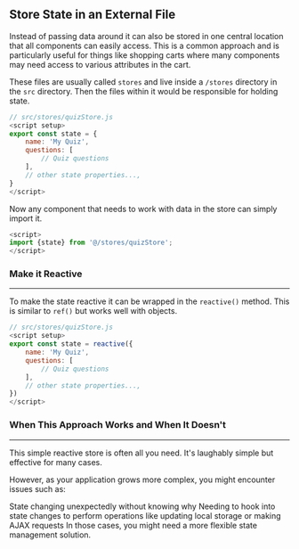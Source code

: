 ## Store State in an External File
Instead of passing data around it can also be stored in one central location that all components can easily access. This is a common approach and is particularly useful for things like shopping carts where many components may need access to various attributes in the cart.

These files are usually called `stores` and live inside a `/stores` directory in the `src` directory. Then the files within it would be responsible for holding state.

```js
// src/stores/quizStore.js
<script setup>
export const state = {
    name: 'My Quiz',
    questions: [
        // Quiz questions
    ],
    // other state properties...,
}
</script>
```

Now any component that needs to work with data in the store can simply import it.

```js
<script>
import {state} from '@/stores/quizStore';
</script>
```

### Make it Reactive
---
To make the state reactive it can be wrapped in the `reactive()` method. This is similar to `ref()` but works well with objects.

```js
// src/stores/quizStore.js
<script setup>
export const state = reactive({
    name: 'My Quiz',
    questions: [
        // Quiz questions
    ],
    // other state properties...,
})
</script>
```

### When This Approach Works and When It Doesn't
---
This simple reactive store is often all you need. It's laughably simple but effective for many cases.

However, as your application grows more complex, you might encounter issues such as:

State changing unexpectedly without knowing why
Needing to hook into state changes to perform operations like updating local storage or making AJAX requests
In those cases, you might need a more flexible state management solution.
